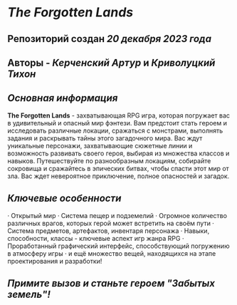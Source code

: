 # *The Forgotten Lands*
## Репозиторий создан *20 декабря 2023 года*
## Авторы - *Керченский Артур* и *Криволуцкий Тихон*
## *Основная информация*
**The Forgotten Lands** - захватывающая RPG игра, которая погружает вас в удивительный и опасный мир фэнтези. Вам предстоит стать героем и исследовать различные локации, сражаться с монстрами, выполнять задания и раскрывать тайны этого загадочного мира. Вас ждут уникальные персонажи, захватывающие сюжетные линии и возможность развивать своего героя, выбирая из множества классов и навыков. Путешествуйте по разнообразным локациям, собирайте сокровища и сражайтесь в эпических битвах, чтобы спасти этот мир от зла. Вас ждет невероятное приключение, полное опасностей и загадок.
## *Ключевые особенности*
· Открытый мир
· Система пещер и подземелий
· Огромное количество различных врагов, которых герой может встретить на своём пути
· Система предметов, артефактов, инвентаря персонажа
· Навыки, способности, классы - ключевые аспект игр жанра RPG
· Проработанный графический интерфейс, способствующий погружению в атмосферу игры
· и ещё множество вещей, находящихся на этапе проектирования и разработки!
## *Примите вызов и станьте героем "Забытых земель"!*
